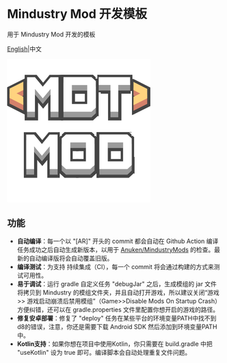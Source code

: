 # Mindustry Mod 开发模板
用于 Mindustry Mod 开发的模板

<u>[English](README.md)</u>|中文

![ICON](icon.png)

## 功能

- **自动编译**：每一个以 "[AR]" 开头的 commit 都会自动在 Github Action 编译任务成功之后自动生成新版本，以用于 [Anuken/MindustryMods](https://github.com/Anuken/MindustryMods) 的检查。最新的自动编译版将会自动覆盖旧版。
- **编译测试**：为支持 持续集成（CI），每一个 commit 将会通过构建的方式来测试可用性。
- **易于调试**：运行 gradle 自定义任务 "debugJar" 之后，生成模组的 jar 文件将拷贝到 Mindustry 的模组文件夹，并且自动打开游戏，所以建议关闭“游戏>> 游戏启动崩溃后禁用模组”（Game>>Disable Mods On Startup Crash）方便纠错，还可以在 gradle.properties 文件里配置你想开启的游戏的路径。
- **修复安卓部署**：修复了 "deploy" 任务在某些平台的环境变量PATH中找不到d8的错误，注意，你还是需要下载 Android SDK 然后添加到环境变量PATH中。
- **Kotlin支持**：如果你想在项目中使用Kotlin，你只需要在 build.gradle 中把 "useKotlin" 设为 true 即可。编译脚本会自动处理重复文件问题。
